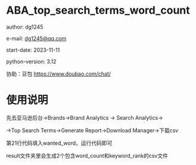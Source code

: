 # ABA_top_search_terms_word_count

author: dg1245

e-mail: dg1245@qq.com

start-date: 2023-11-11

python-version: 3.12

协助：豆包 https://www.doubao.com/chat/

# 使用说明

先去亚马逊后台->Brands->Brand Analytics -> Search Analytics->

->Top Search Terms->Generate Report->Download Manager->下载csv

第21行代码填入wanted_word，运行代码即可

result文件夹里会生成2个包含word_count和keyword_rank的csv文件

